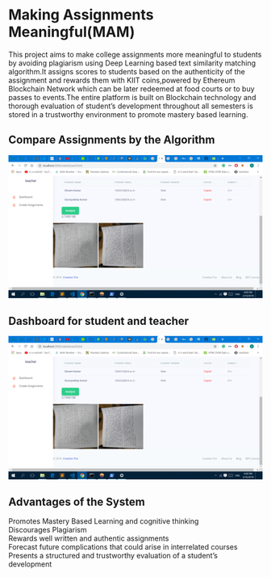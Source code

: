 # Making Assignments Meaningful(MAM)
This project aims to make college assignments more meaningful to students by avoiding plagiarism using Deep Learning based text similarity matching algorithm.It assigns scores to students based on the authenticity of the assignment and rewards them with KIIT coins,powered by Ethereum Blockchain Network which can be later redeemed at food courts or to buy passes to events.The entire platform is built on Blockchain  technology and thorough evaluation of student’s development throughout all semesters is stored in a trustworthy environment to promote mastery based learning.

## Compare Assignments by the Algorithm
![Dashboard](https://github.com/SoumyadeepJana/MAM-1/blob/master/Picture1.png)
## Dashboard for student and teacher
![Dashboard](https://github.com/SoumyadeepJana/MAM-1/blob/master/Picture1.png)

## Advantages of the System
Promotes Mastery Based Learning and cognitive thinking</br>
Discourages Plagiarism</br>
Rewards well written and authentic assignments</br>
Forecast future complications that could arise in interrelated courses</br>
Presents a structured and trustworthy evaluation of a student’s development</br>
